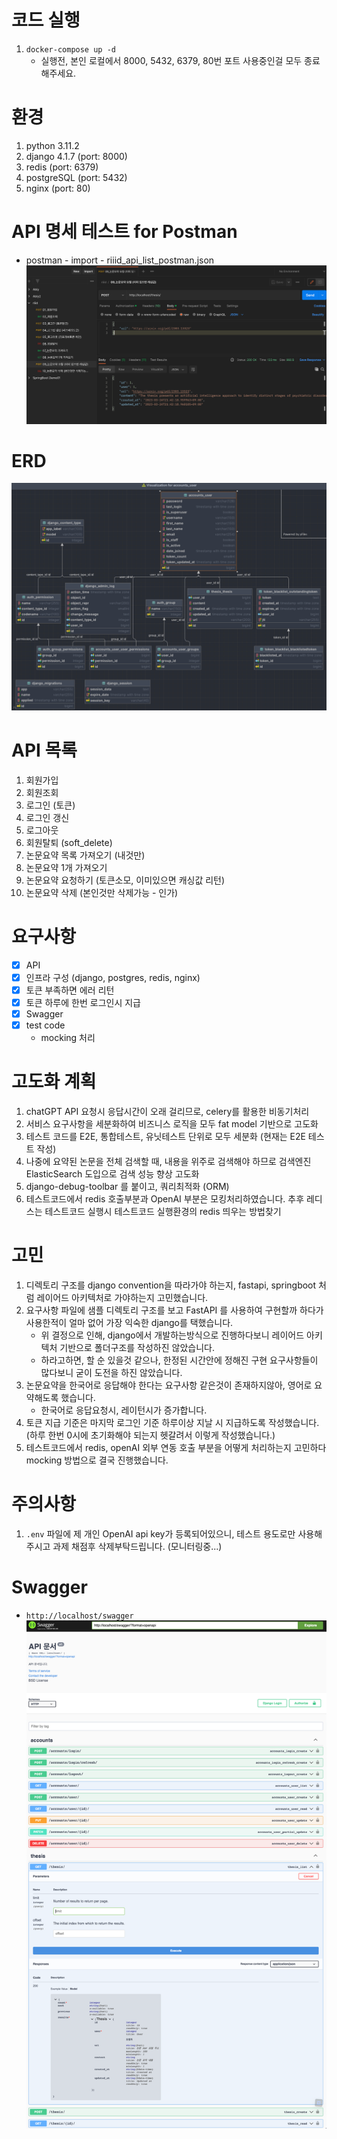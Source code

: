 # 코드 실행
1. `docker-compose up -d`
   - 실행전, 본인 로컬에서 8000, 5432, 6379, 80번 포트 사용중인걸 모두 종료해주세요.

# 환경
1. python 3.11.2
2. django 4.1.7 (port: 8000)
3. redis (port: 6379)
4. postgreSQL (port: 5432)
5. nginx (port: 80)

# API 명세 테스트 for Postman
- postman - import - riiid_api_list_postman.json
![img_1.png](assets/images/img_1.png)

# ERD
![img.png](assets/images/img.png)

# API 목록
1. 회원가입
2. 회원조회
3. 로그인 (토큰)
4. 로그인 갱신
5. 로그아웃
6. 회원탈퇴 (soft_delete)
7. 논문요약 목록 가져오기 (내것만)
8. 논문요약 1개 가져오기
9. 논문요약 요청하기 (토큰소모, 이미있으면 캐싱값 리턴)
10. 논문요약 삭제 (본인것만 삭제가능 - 인가)

# 요구사항
- [x] API
- [x] 인프라 구성 (django, postgres, redis, nginx)
- [x] 토큰 부족하면 에러 리턴
- [x] 토큰 하루에 한번 로그인시 지급
- [x] Swagger
- [x] test code
  - mocking 처리


# 고도화 계획
1. chatGPT API 요청시 응답시간이 오래 걸리므로, celery를 활용한 비동기처리
2. 서비스 요구사항을 세분화하여 비즈니스 로직을 모두 fat model 기반으로 고도화
3. 테스트 코드를 E2E, 통합테스트, 유닛테스트 단위로 모두 세분화 (현재는 E2E 테스트 작성)
4. 나중에 요약된 논문을 전체 검색할 때, 내용을 위주로 검색해야 하므로 검색엔진 ElasticSearch 도입으로 검색 성능 향상 고도화
5. django-debug-toolbar 를 붙이고, 쿼리최적화 (ORM)
6. 테스트코드에서 redis 호출부분과 OpenAI 부분은 모킹처리하였습니다. 추후 레디스는 테스트코드 실행시 테스트코드 실행환경의 redis 띄우는 방법찾기

# 고민
1. 디렉토리 구조를 django convention을 따라가야 하는지, fastapi, springboot 처럼 레이어드 아키텍처로 가야하는지 고민했습니다.
2. 요구사항 파일에 샘플 디렉토리 구조를 보고 FastAPI 를 사용하여 구현할까 하다가 사용한적이 얼마 없어 가장 익숙한 django를 택했습니다.
   - 위 결정으로 인해, django에서 개발하는방식으로 진행하다보니 레이어드 아키텍처 기반으로 폴더구조를 작성하진 않았습니다.
   - 하라고하면, 할 순 있을것 같으나, 한정된 시간안에 정해진 구현 요구사항들이 많다보니 굳이 도전을 하진 않았습니다.
3. 논문요약을 한국어로 응답해야 한다는 요구사항 같은것이 존재하지않아, 영어로 요약해도록 했습니다.
   - 한국어로 응답요청시, 레이턴시가 증가합니다.
4. 토큰 지급 기준은 마지막 로그인 기준 하루이상 지날 시 지급하도록 작성했습니다. (하루 한번 0시에 초기화해야 되는지 헷갈려서 이렇게 작성했습니다.)
5. 테스트코드에서 redis, openAI 외부 연동 호출 부분을 어떻게 처리하는지 고민하다 mocking 방법으로 결국 진행했습니다.


# 주의사항
1. `.env` 파일에 제 개인 OpenAI api key가 등록되어있으니, 테스트 용도로만 사용해주시고 과제 채점후 삭제부탁드립니다. (모니터링중...)

# Swagger
- `http://localhost/swagger`
![img_2.png](assets/images/img_2.png)

